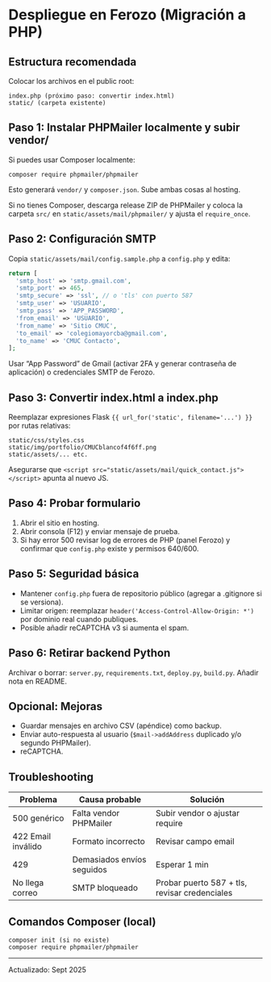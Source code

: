 # Despliegue en Ferozo (Migración a PHP)

## Estructura recomendada
Colocar los archivos en el public root:
```
index.php (próximo paso: convertir index.html)
static/ (carpeta existente)
```

## Paso 1: Instalar PHPMailer localmente y subir vendor/
Si puedes usar Composer localmente:
```
composer require phpmailer/phpmailer
```
Esto generará `vendor/` y `composer.json`. Sube ambas cosas al hosting.

Si no tienes Composer, descarga release ZIP de PHPMailer y coloca la carpeta `src/` en `static/assets/mail/phpmailer/` y ajusta el `require_once`.

## Paso 2: Configuración SMTP
Copia `static/assets/mail/config.sample.php` a `config.php` y edita:
```php
return [
  'smtp_host' => 'smtp.gmail.com',
  'smtp_port' => 465,
  'smtp_secure' => 'ssl', // o 'tls' con puerto 587
  'smtp_user' => 'USUARIO',
  'smtp_pass' => 'APP_PASSWORD',
  'from_email' => 'USUARIO',
  'from_name' => 'Sitio CMUC',
  'to_email' => 'colegiomayorcba@gmail.com',
  'to_name' => 'CMUC Contacto',
];
```
Usar “App Password” de Gmail (activar 2FA y generar contraseña de aplicación) o credenciales SMTP de Ferozo.

## Paso 3: Convertir index.html a index.php
Reemplazar expresiones Flask `{{ url_for('static', filename='...') }}` por rutas relativas:
```
static/css/styles.css
static/img/portfolio/CMUCblancof4f6ff.png
static/assets/... etc.
```
Asegurarse que `<script src="static/assets/mail/quick_contact.js"></script>` apunta al nuevo JS.

## Paso 4: Probar formulario
1. Abrir el sitio en hosting.
2. Abrir consola (F12) y enviar mensaje de prueba.
3. Si hay error 500 revisar log de errores de PHP (panel Ferozo) y confirmar que `config.php` existe y permisos 640/600.

## Paso 5: Seguridad básica
- Mantener `config.php` fuera de repositorio público (agregar a .gitignore si se versiona).
- Limitar origen: reemplazar `header('Access-Control-Allow-Origin: *')` por dominio real cuando publiques.
- Posible añadir reCAPTCHA v3 si aumenta el spam.

## Paso 6: Retirar backend Python
Archivar o borrar: `server.py`, `requirements.txt`, `deploy.py`, `build.py`. Añadir nota en README.

## Opcional: Mejoras
- Guardar mensajes en archivo CSV (apéndice) como backup.
- Enviar auto-respuesta al usuario (`$mail->addAddress` duplicado y/o segundo PHPMailer).
- reCAPTCHA.

## Troubleshooting
| Problema | Causa probable | Solución |
|----------|----------------|----------|
| 500 genérico | Falta vendor PHPMailer | Subir vendor o ajustar require |
| 422 Email inválido | Formato incorrecto | Revisar campo email | 
| 429 | Demasiados envíos seguidos | Esperar 1 min |
| No llega correo | SMTP bloqueado | Probar puerto 587 + tls, revisar credenciales |

## Comandos Composer (local)
```
composer init (si no existe)
composer require phpmailer/phpmailer
```

---
Actualizado: Sept 2025
